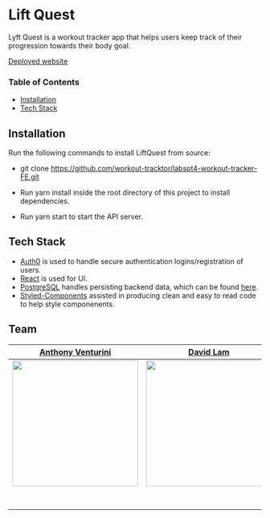 # Lift Quest
Lyft Quest is a workout tracker app that helps users keep track of their progression towards their body goal.

[Deployed website](https://liftquestapp.com/)

### Table of Contents
- [Installation](#installation)
- [Tech Stack](#tech-stack)


## Installation

Run the following commands to install LiftQuest from source:

+ git clone https://github.com/workout-tracktor/labspt4-workout-tracker-FE.git

+ Run yarn install inside the root directory of this project to install dependencies.

+ Run yarn start to start the API server.

## Tech Stack
+ [Auth0](https://auth0.com/) is used to handle secure authentication logins/registration of users.
+ [React](https://reactjs.org/) is used for UI.
+ [PostgreSQL](https://www.postgresql.org/) handles persisting backend data, which can be found [here](https://github.com/workout-tracktor/labspt4-workout-tracker-BE).
+ [Styled-Components](https://www.styled-components.com/) assisted in producing clean and easy to read code to help style componenents.


## Team

|                                             [Anthony Venturini](https://github.com/adventurini)                                             |                                              [David Lam](https://github.com/DavidLam89)                                              |                                                          [Jordan Stoddard](https://github.com/Jordan-Stoddard)                                                           |                                       [Gabe Samaniego](https://github.com/gsamaniego41)                                       |                                                [Peter Murphy](https://github.com/ptrfrncsmrph)                                                |
| :-----------------------------------------------------------------------------------------------------------------------------------------: | :----------------------------------------------------------------------------------------------------------------------------------: | :----------------------------------------------------------------------------------------------------------------------------------------------------------------------: | :----------------------------------------------------------------------------------------------------------------------------: | :----------------------------------------------------------------------------------------------------------------------------------------: |
| [<img src="https://pbs.twimg.com/profile_images/1099429898144366592/snfPARcP_400x400.png" width = "250" />](https://github.com/adventurini) |       [<img src="https://avatars0.githubusercontent.com/u/19841364?s=400&v=4" width = "250" />](https://github.com/DavidLam89)       | [<img src="https://avatars0.githubusercontent.com/u/42726527?s=400&u=a74e6efa13ba1cac3a1a78534cbb0e0f2339523e&v=4" width = "250" />](https://github.com/Jordan-Stoddard) |       [<img src="https://avatars0.githubusercontent.com/u/35754959?s=400&v=4" width = "250" />](https://github.com/gsamaniego41)        |                              [<img src="https://avatars1.githubusercontent.com/u/26548438?s=400&v=4" width = "250" />](https://github.com/ptrfrncsmrph)                              |
|                          [<img src="https://github.com/favicon.ico" width="15"> ](https://github.com/adventurini)                           |                       [<img src="https://github.com/favicon.ico" width="15"> ](https://github.com/DavidLam89)                        |                                       [<img src="https://github.com/favicon.ico" width="15"> ](https://github.com/Jordan-Stoddard)                                       |                   [<img src="https://github.com/favicon.ico" width="15"> ](https://github.com/gsamaniego41)                   |                           [<img src="https://github.com/favicon.ico" width="15"> ](https://github.com/ptrfrncsmrph)                           |
|    [ <img src="https://static.licdn.com/sc/h/al2o9zrvru7aqj8e1x2rzsrca" width="15"> ](https://www.linkedin.com/in/anthony-v-7a18bb111/)     | [ <img src="https://static.licdn.com/sc/h/al2o9zrvru7aqj8e1x2rzsrca" width="15"> ](https://www.linkedin.com/in/david-lam-462149183/) |                 [ <img src="https://static.licdn.com/sc/h/al2o9zrvru7aqj8e1x2rzsrca" width="15"> ](https://www.linkedin.com/in/ronald-libago-96487815b/)                 | [ <img src="https://static.licdn.com/sc/h/al2o9zrvru7aqj8e1x2rzsrca" width="15"> ](https://www.linkedin.com/in/gabriel-samaniego-69525239/) | [ <img src="https://static.licdn.com/sc/h/al2o9zrvru7aqj8e1x2rzsrca" width="15"> ](https://www.linkedin.com/in/peter-murphy-3b6949b9//) |
<br>
<br>
